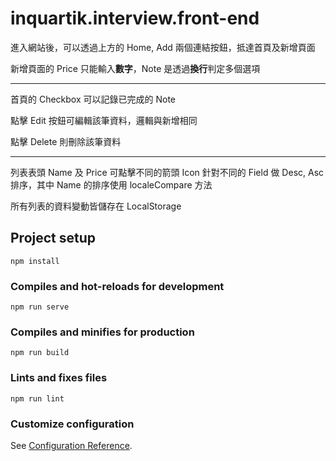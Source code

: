 # inquartik.interview.front-end

進入網站後，可以透過上方的 Home, Add 兩個連結按鈕，抵達首頁及新增頁面

新增頁面的 Price 只能輸入**數字**，Note 是透過**換行**判定多個選項
- - -
首頁的 Checkbox 可以記錄已完成的 Note

點擊 Edit 按鈕可編輯該筆資料，邏輯與新增相同

點擊 Delete 則刪除該筆資料
- - -
列表表頭 Name 及 Price 可點擊不同的箭頭 Icon 針對不同的 Field 做 Desc, Asc 排序，其中 Name 的排序使用 localeCompare 方法

所有列表的資料變動皆儲存在 LocalStorage


## Project setup
```
npm install
```

### Compiles and hot-reloads for development
```
npm run serve
```

### Compiles and minifies for production
```
npm run build
```

### Lints and fixes files
```
npm run lint
```

### Customize configuration
See [Configuration Reference](https://cli.vuejs.org/config/).
